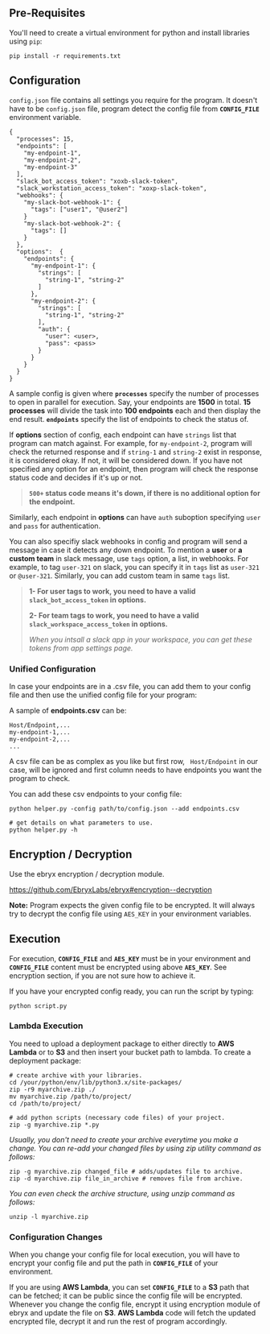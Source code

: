 ## Pre-Requisites
You'll need to create a virtual environment for python and install libraries using `pip`:
```
pip install -r requirements.txt
```

## Configuration
`config.json` file contains all settings you require for the program. It doesn't have to be `config.json` file, program detect the config file from **`CONFIG_FILE`** environment variable.


```
{
  "processes": 15,
  "endpoints": [
    "my-endpoint-1",
    "my-endpoint-2",
    "my-endpoint-3"
  ],
  "slack_bot_access_token": "xoxb-slack-token",
  "slack_workstation_access_token": "xoxp-slack-token",
  "webhooks": {
    "my-slack-bot-webhook-1": {
      "tags": ["user1", "@user2"]
    }
    "my-slack-bot-webhook-2": {
      "tags": []
    }
  },
  "options":  {
    "endpoints": {
      "my-endpoint-1": {
        "strings": [
          "string-1", "string-2"
        ]
      },
      "my-endpoint-2": {
        "strings": [
          "string-1", "string-2"
        ],
        "auth": {
          "user": <user>,
          "pass": <pass>
        }
      }
    }
  }
}
```
A sample config is given where **`processes`** specify the number of processes to open in parallel for execution. Say, your endpoints are **1500** in total. **15 processes** will divide the task into **100 endpoints** each and then display the end result. **`endpoints`** specify the list of endpoints to check the status of.

If **options** section of config, each endpoint can have `strings` list that program can match against. For example, for `my-endpoint-2`, program will check the returned response and if `string-1` and `string-2` exist in response, it is considered okay. If not, it will be considered down. If you have not specified any option for an endpoint, then program will check the response status code and decides if it's up or not.
>**`500+` status code means it's down, if there is no additional option for the endpoint.**

Similarly, each endpoint in **options** can have `auth` suboption specifying `user` and `pass` for authentication.

You can also specifiy slack webhooks in config and program will send a message in case it detects any down endpoint. To mention a **user** or **a custom team** in slack message, use `tags` option, a list, in webhooks. For example, to tag `user-321` on slack, you can specify it in `tags` list as `user-321` or `@user-321`. Similarly, you can add custom team in same `tags` list.
>**1- For user tags to work, you need to have a valid `slack_bot_access_token` in options.**
>
>**2- For team tags to work, you need to have a valid `slack_workspace_access_token` in options.**
>
> *When you intsall a slack app in your workspace, you can get these tokens from app settings page.*


### Unified Configuration
In case your endpoints are in a .csv file, you can add them to your config file and then use the unified config file for your program:

A sample of **endpoints.csv** can be:
```
Host/Endpoint,...
my-endpoint-1,...
my-endpoint-2,...
...
```
A csv file can be as complex as you like but first row, ` Host/Endpoint` in our case, will be ignored and first column needs to have endpoints you want the program to check.

You can add these csv endpoints to your config file:
```
python helper.py -config path/to/config.json --add endpoints.csv

# get details on what parameters to use.
python helper.py -h
```

## Encryption / Decryption
Use the ebryx encryption / decryption module.

https://github.com/EbryxLabs/ebryx#encryption--decryption

**Note:** Program expects the given config file to be encrypted. It will always try to decrypt the config file using `AES_KEY` in your environment variables.

## Execution
For execution, **`CONFIG_FILE`** and **`AES_KEY`** must be in your environment and **`CONFIG_FILE`** content must be encrypted using above **`AES_KEY`**. See encryption section, if you are not sure how to achieve it.

If you have your encrypted config ready, you can run the script by typing:
```
python script.py
```

### Lambda Execution
You need to upload a deployment package to either directly to **AWS Lambda** or to **S3** and then insert your bucket path to lambda. To create a deployment package:
```
# create archive with your libraries.
cd /your/python/env/lib/python3.x/site-packages/
zip -r9 myarchive.zip ./
mv myarchive.zip /path/to/project/
cd /path/to/project/

# add python scripts (necessary code files) of your project.
zip -g myarchive.zip *.py
```
*Usually, you don't need to create your archive everytime you make a change. You can re-add your changed files by using zip utility command as follows:*
```
zip -g myarchive.zip changed_file # adds/updates file to archive.
zip -d myarchive.zip file_in_archive # removes file from archive.
```
*You can even check the archive structure, using unzip command as follows:*
```
unzip -l myarchive.zip
```

### Configuration Changes
When you change your config file for local execution, you will have to encrypt your config file and put the path in **`CONFIG_FILE`** of your environment.

If you are using **AWS Lambda**, you can set **`CONFIG_FILE`** to a **S3** path that can be fetched; it can be public since the config file will be encrypted. Whenever you change the config file, encrypt it using encryption module of ebryx and  update the file on **S3**. **AWS Lambda** code will fetch the updated encrypted file, decrypt it and run the rest of program accordingly.